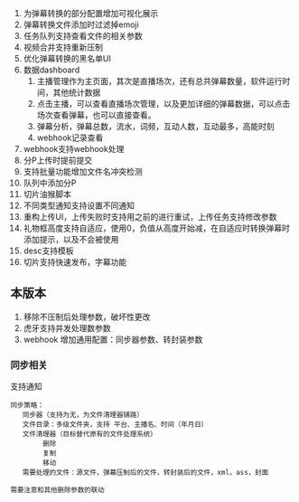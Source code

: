 1. 为弹幕转换的部分配置增加可视化展示
2. 弹幕转换文件添加时过滤掉emoji
3. 任务队列支持查看文件的相关参数
4. 视频合并支持重新压制
5. 优化弹幕转换的黑名单UI
6. 数据dashboard
   1. 主播管理作为主页面，其次是直播场次，还有总共弹幕数量，软件运行时间，其他统计数据
   2. 点击主播，可以查看直播场次管理，以及更加详细的弹幕数据，可以点击场次查看弹幕，也可以直接查看。
   3. 弹幕分析，弹幕总数，流水，词频，互动人数，互动最多，高能时刻
   4. webhook记录查看
7. webhook支持webhook处理
8. 分P上传时提前提交
9. 支持批量功能增加文件名冲突检测
10. 队列中添加分P
11. 切片油猴脚本
12. 不同类型通知支持设置不同通知
13. 重构上传UI，上传失败时支持用之前的进行重试，上传任务支持修改参数
14. 礼物框高度支持自适应，使用0，负值从高度开始减，在自适应时转换弹幕时添加提示，以及不会被使用
15. desc支持模板
16. 切片支持快速发布，字幕功能

## 本版本

1. 移除不压制后处理参数，破坏性更改
2. 虎牙支持并发处理数参数
3. webhook 增加通用配置：同步器参数、转封装参数

### 同步相关

支持通知

```
同步策略：
   同步器（支持为无，为文件清理器铺路）
   文件目录：多级文件夹，支持 平台、主播名、时间（年月日）
   文件清理器（目标替代原有的文件处理系统）
        删除
        复制
        移动
   需要处理的文件：源文件，弹幕压制后的文件，转封装后的文件，xml，ass，封面

需要注意和其他删除参数的联动
```
